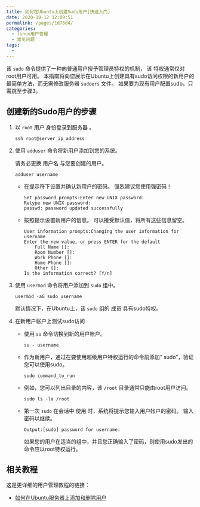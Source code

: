 ```yaml
---
title: 如何在Ubuntu上创建Sudo用户[快速入门]
date: 2020-10-12 12:09:51
permalink: /pages/1d76d4/
categories:
  - linux用户管理
  - 常见问题
tags:
  - 
---
```

<!--
 * @Author: 中箭的吴起
 * @Date: 2020-07-17 08:55:37
 * @LastEditTime: 2020-07-17 08:55:37
 * @LastEditors: 中箭的吴起
 * @Description: 
 * @FilePath: \科技文章c:\Users\admin\OneDrive\studybook\linux\linux用户管理\常见问题\如何在Ubuntu上创建Sudo用户[快速入门].md
 * @日行一善，每日一码
--> 
该 `sudo` 命令提供了一种向普通用户授予管理员特权的机制， 该 特权通常仅对root用户可用。 本指南将向您展示在Ubuntu上创建具有sudo访问权限的新用户的最简单方法，而无需修改服务器 `sudoers` 文件。 如果要为现有用户配置sudo，只需跳至步骤3。

## 创建新的Sudo用户的步骤

1.  以 `root` 用户 身份登录到服务器 。

    ```
    ssh root@server_ip_address

    ```

2.  使用 `adduser` 命令将新用户添加到您的系统。

    请务必更换 用户名 与您要创建的用户。

    ```
    adduser username

    ```

    *   在提示符下设置并确认新用户的密码。 强烈建议您使用强密码！

        ```
        Set password prompts:Enter new UNIX password:
        Retype new UNIX password:
        passwd: password updated successfully

        ```

    *   按照提示设置新用户的信息。 可以接受默认值，将所有这些信息留空。

        ```
        User information prompts:Changing the user information for username
        Enter the new value, or press ENTER for the default
            Full Name []:
            Room Number []:
            Work Phone []:
            Home Phone []:
            Other []:
        Is the information correct? [Y/n]

        ```

3.  使用 `usermod` 命令将用户添加到 `sudo` 组中。

    ```
    usermod -aG sudo username

    ```

    默认情况下，在Ubuntu上，该 `sudo` 组的 成员 具有sudo特权。

4.  在新用户帐户上测试sudo访问

    *   使用 `su` 命令切换到新的用户帐户。

        ```
        su - username

        ```

    *   作为新用户，通过在要使用超级用户特权运行的命令前添加“ sudo”，验证您可以使用sudo。

        ```
        sudo command_to_run

        ```

    *   例如，您可以列出目录的内容，该 `/root` 目录通常只能由root用户访问。

        ```
        sudo ls -la /root

        ```

    *   第一次 `sudo` 在会话中 使用 时，系统将提示您输入用户帐户的密码。 输入密码以继续。

        ```
        Output:[sudo] password for username:

        ```

        如果您的用户在适当的组中，并且您正确输入了密码，则使用sudo发出的命令应以root特权运行。

## 相关教程

这是更详细的用户管理教程的链接：

*   [如何在Ubuntu服务器上添加和删除用户](https://www.digitalocean.com/community/tutorials/how-to-add-and-delete-users-on-an-ubuntu-14-04-vps)